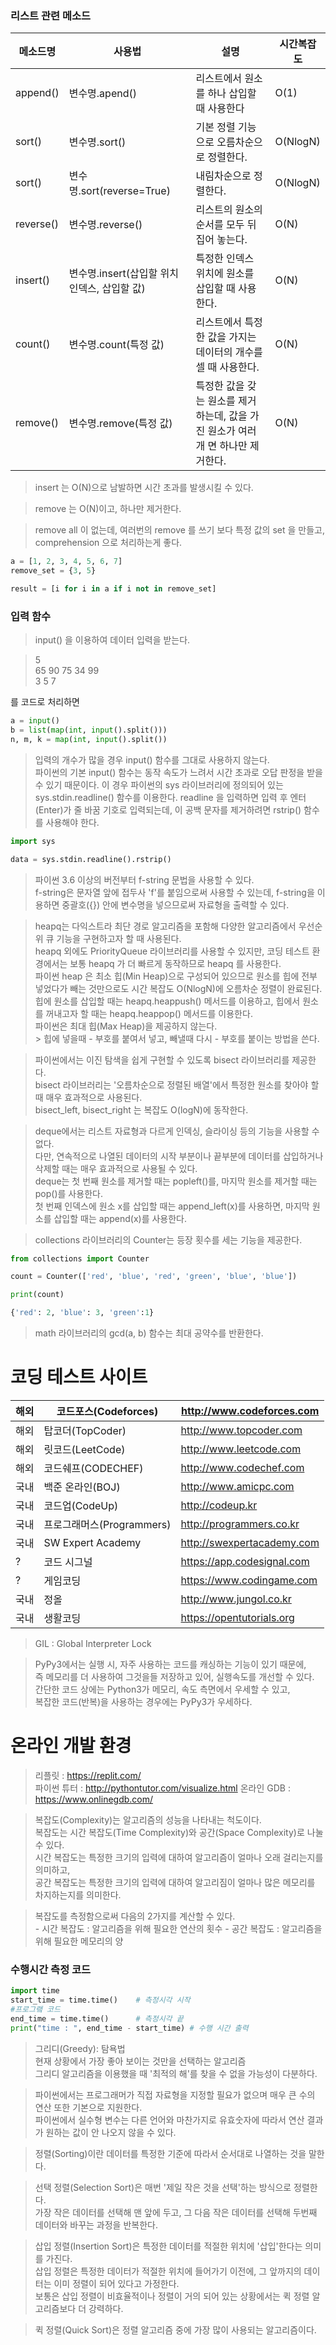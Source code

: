 ### 리스트 관련 메소드

|메소드명|사용법|설명|시간복잡도|
|---|---|---|---|
|append()|변수명.apend()|리스트에서 원소를 하나 삽입할 때 사용한다|O(1)|
|sort()|변수명.sort()|기본 정렬 기능으로 오름차순으로 정렬한다.|O(NlogN)|
|sort()|변수명.sort(reverse=True)|내림차순으로 정렬한다.|O(NlogN)|
|reverse()|변수명.reverse()|리스트의 원소의 순서를 모두 뒤집어 놓는다.|O(N)|
|insert()|변수명.insert(삽입할 위치 인덱스, 삽입할 값)|특정한 인덱스 위치에 원소를 삽입할 때 사용한다.|O(N)|
|count()|변수명.count(특정 값)|리스트에서 특정한 값을 가지는 데이터의 개수를 셀 때 사용한다.|O(N)|
|remove()|변수명.remove(특정 값)|특정한 값을 갖는 원소를 제거하는데, 값을 가진 원소가 여러개 면 하나만 제거한다.|O(N)|

> insert 는 O(N)으로 남발하면 시간 초과를 발생시킬 수 있다.

> remove 는 O(N)이고, 하나만 제거한다.

> remove all 이 없는데, 여러번의 remove 를 쓰기 보다 특정 값의 set 을 만들고, comprehension 으로 처리하는게 좋다.
```python
a = [1, 2, 3, 4, 5, 6, 7]
remove_set = {3, 5}

result = [i for i in a if i not in remove_set]
```

### 입력 함수
> input() 을 이용하여 데이터 입력을 받는다.

> 5  
> 65 90 75 34 99  
> 3 5 7

를 코드로 처리하면

```python
a = input()
b = list(map(int, input().split()))
n, m, k = map(int, input().split())
```

> 입력의 개수가 많을 경우 input() 함수를 그대로 사용하지 않는다.  
> 파이썬의 기본 input() 함수는 동작 속도가 느려서 시간 초과로 오답 판정을 받을 수 있기 때문이다.
> 이 경우 파이썬의 sys 라이브러리에 정의되어 있는 sys.stdin.readline() 함수를 이용한다.
> readline 을 입력하면 입력 후 엔터(Enter)가 줄 바꿈 기호로 입력되는데, 이 공백 문자를 제거하려면 rstrip() 함수를 사용해야 한다.

```python
import sys

data = sys.stdin.readline().rstrip()
```

> 파이썬 3.6 이상의 버전부터 f-string 문법을 사용할 수 있다.  
> f-string은 문자열 앞에 접두사 'f'를 붙임으로써 사용할 수 있는데, f-string을 이용하면 중괄호({}) 안에 변수명을 넣으므로써 자료형을 출력할 수 있다.

> heapq는 다익스트라 최단 경로 알고리즘을 포함해 다양한 알고리즘에서 우선순위 큐 기능을 구현하고자 할 때 사용된다.    
> heapq 외에도 PriorityQueue 라이브러리를 사용할 수 있지만, 코딩 테스트 환경에서는 보통 heapq 가 더 빠르게 동작하므로 heapq 를 사용한다.  
> 파이썬 heap 은 최소 힙(Min Heap)으로 구성되어 있으므로 원소를 힙에 전부 넣었다가 빼는 것만으로도 시간 복잡도 O(NlogN)에 오름차순 정렬이 완료된다.  
> 힙에 원소를 삽입할 때는 heapq.heappush() 메서드를 이용하고, 힙에서 원소를 꺼내고자 할 때는 heapq.heappop() 메서드를 이용한다.    
> 파이썬은 최대 힙(Max Heap)을 제공하지 않는다.  
    > 힙에 넣을때 - 부호를 붙여서 넣고, 빼낼때 다시 - 부호를 붙이는 방법을 쓴다.

> 파이썬에서는 이진 탐색을 쉽게 구현할 수 있도록 bisect 라이브러리를 제공한다.  
> bisect 라이브러리는 '오름차순으로 정렬된 배열'에서 특정한 원소를 찾아야 할 때 매우 효과적으로 사용된다.   
> bisect_left, bisect_right 는 복잡도 O(logN)에 동작한다.

> deque에서는 리스트 자료형과 다르게 인덱싱, 슬라이싱 등의 기능을 사용할 수 없다.   
> 다만, 연속적으로 나열된 데이터의 시작 부분이나 끝부분에 데이터를 삽입하거나 삭제할 때는 매우 효과적으로 사용될 수 있다.   
> deque는 첫 번째 원소를 제거할 때는 popleft()를, 마지막 원소를 제거할 때는 pop()를 사용한다.   
> 첫 번째 인덱스에 원소 x를 삽입할 때는 append_left(x)를 사용하면, 마지막 원소를 삽입할 때는 append(x)를 사용한다.  

> collections 라이브러리의 Counter는 등장 횟수를 세는 기능을 제공한다.
```python
from collections import Counter

count = Counter(['red', 'blue', 'red', 'green', 'blue', 'blue'])

print(count)

{'red': 2, 'blue': 3, 'green':1}
```

> math 라이브러리의 gcd(a, b) 함수는 최대 공약수를 반환한다.


# 코딩 테스트 사이트
| 해외 |코드포스(Codeforces)|http://www.codeforces.com|  
|----|----|----|  
| 해외 |탑코더(TopCoder)|http://www.topcoder.com|
| 해외 |릿코드(LeetCode)|http://www.leetcode.com|
| 해외 |코드쉐프(CODECHEF)|http://www.codechef.com|
| 국내 |백준 온라인(BOJ)|http://www.amicpc.com|
| 국내 |코드업(CodeUp)|http://codeup.kr|
| 국내 |프로그래머스(Programmers)|http://programmers.co.kr|
| 국내 |SW Expert Academy|http://swexpertacademy.com|
| ?  |코드 시그널|https://app.codesignal.com|
| ?  |게임코딩|https://www.codingame.com|
| 국내 |정올|http://www.jungol.co.kr|
|국내|생활코딩|https://opentutorials.org|

> GIL : Global Interpreter Lock

> PyPy3에서는 실행 시, 자주 사용하는 코드를 캐싱하는 기능이 있기 때문에,   
> 즉 메모리를 더 사용하여 그것을들 저장하고 있어, 실행속도를 개선할 수 있다.  
> 간단한 코드 상에는 Python3가 메모리, 속도 측면에서 우세할 수 있고,  
> 복잡한 코드(반복)을 사용하는 경우에는 PyPy3가 우세하다.


# 온라인 개발 환경
> 리플릿 : https://replit.com/  
> 파이썬 튜터 : http://pythontutor.com/visualize.html
> 온라인 GDB : https://www.onlinegdb.com/

> 복잡도(Complexity)는 알고리즘의 성능을 나타내는 척도이다.   
> 복잡도는 시간 복잡도(Time Complexity)와 공간(Space Complexity)로 나눌 수 있다.   
> 시간 복잡도는 특정한 크기의 입력에 대하여 알고리즘이 얼마나 오래 걸리는지를 의미하고,   
> 공간 복잡도는 특정한 크기의 입력에 대하여 알고리짐이 얼마나 많은 메모리를 차지하는지를 의미한다.


> 복잡도를 측정함으로써 다음의 2가지를 계산할 수 있다.  
    - 시간 복잡도 : 알고리즘을 위해 필요한 연산의 횟수
    - 공간 복잡도 : 알고리즘을 위해 필요한 메모리의 양

### 수행시간 측정 코드
```python
import time
start_time = time.time()    # 측정시각 시작
#프로그랰 코드
end_time = time.time()      # 측정시각 끝
print("time : ", end_time - start_time) # 수행 시간 출력
```

> 그리디(Greedy): 탐욕법   
> 현재 상황에서 가장 좋아 보이는 것만을 선택하는 알고리즘  
> 그리디 알고리즘을 이용했을 때 '최적의 해'를 찾을 수 없을 가능성이 다분하다.  

> 파이썬에서는 프로그래머가 직접 자료형을 지정할 필요가 없으며 매우 큰 수의 연산 또한 기본으로 지원한다.   
> 파이썬에서 실수형 변수는 다른 언어와 마찬가지로 유효숫자에 따라서 연산 결과가 원하는 값이 안 나오지 않을 수 있다.

> 정렬(Sorting)이란 데이터를 특정한 기준에 따라서 순서대로 나열하는 것을 말한다.

> 선택 정렬(Selection Sort)은 매번 '제일 작은 것을 선택'하는 방식으로 정렬한다.  
> 가장 작은 데이터를 선택해 맨 앞에 두고, 그 다음 작은 데이터를 선택해 두번째 데이터와 바꾸는 과정을 반복한다.

> 삽입 정렬(Insertion Sort)은 특정한 데이터를 적절한 위치에 '삽입'한다는 의미를 가진다.  
> 삽입 정렬은 특정한 데이터가 적절한 위치에 들어가기 이전에, 그 앞까지의 데이터는 이미 정렬이 되어 있다고 가정한다.  
> 보통은 삽입 정렬이 비효율적이나 정렬이 거의 되어 있는 상황에서는 퀵 정렬 알고리즘보다 더 강력하다.   

> 퀵 정렬(Quick Sort)은 정렬 알고리즘 중에 가장 많이 사용되는 알고리즘이다.  
> 
